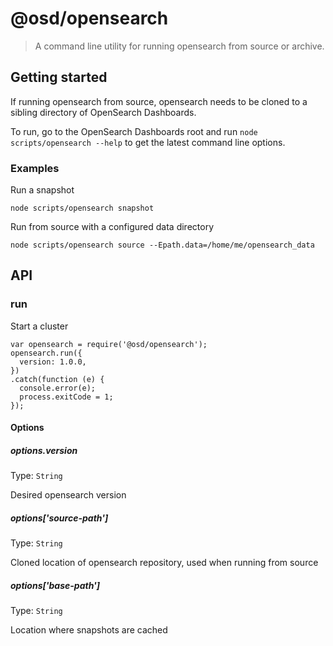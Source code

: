 # @osd/opensearch

> A command line utility for running opensearch from source or archive.

## Getting started
If running opensearch from source, opensearch needs to be cloned to a sibling directory of OpenSearch Dashboards.

To run, go to the OpenSearch Dashboards root and run `node scripts/opensearch --help` to get the latest command line options.

### Examples

Run a snapshot 
```
node scripts/opensearch snapshot 
```

Run from source with a configured data directory
```
node scripts/opensearch source --Epath.data=/home/me/opensearch_data
```

## API

### run
Start a cluster
```
var opensearch = require('@osd/opensearch');
opensearch.run({
  version: 1.0.0,
})
.catch(function (e) {
  console.error(e);
  process.exitCode = 1;
});
```

#### Options

##### options.version

Type: `String`

Desired opensearch version

##### options['source-path']

Type: `String`

Cloned location of opensearch repository, used when running from source

##### options['base-path']

Type: `String`

Location where snapshots are cached